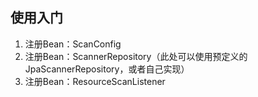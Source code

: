 ## 使用入门
1. 注册Bean：ScanConfig
2. 注册Bean：ScannerRepository（此处可以使用预定义的JpaScannerRepository，或者自己实现）
3. 注册Bean：ResourceScanListener